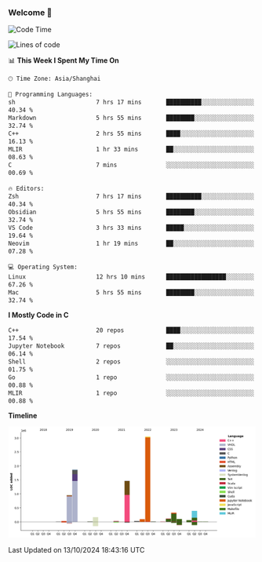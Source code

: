 ### Welcome 👋

<!--START_SECTION:waka-->
![Code Time](http://img.shields.io/badge/Code%20Time-1%2C608%20hrs%2016%20mins-blue)

![Lines of code](https://img.shields.io/badge/From%20Hello%20World%20I%27ve%20Written-8.7%20million%20lines%20of%20code-blue)

📊 **This Week I Spent My Time On** 

```text
🕑︎ Time Zone: Asia/Shanghai

💬 Programming Languages: 
sh                       7 hrs 17 mins       ██████████░░░░░░░░░░░░░░░   40.34 % 
Markdown                 5 hrs 55 mins       ████████░░░░░░░░░░░░░░░░░   32.74 % 
C++                      2 hrs 55 mins       ████░░░░░░░░░░░░░░░░░░░░░   16.13 % 
MLIR                     1 hr 33 mins        ██░░░░░░░░░░░░░░░░░░░░░░░   08.63 % 
C                        7 mins              ░░░░░░░░░░░░░░░░░░░░░░░░░   00.69 % 

🔥 Editors: 
Zsh                      7 hrs 17 mins       ██████████░░░░░░░░░░░░░░░   40.34 % 
Obsidian                 5 hrs 55 mins       ████████░░░░░░░░░░░░░░░░░   32.74 % 
VS Code                  3 hrs 33 mins       █████░░░░░░░░░░░░░░░░░░░░   19.64 % 
Neovim                   1 hr 19 mins        ██░░░░░░░░░░░░░░░░░░░░░░░   07.28 % 

💻 Operating System: 
Linux                    12 hrs 10 mins      █████████████████░░░░░░░░   67.26 % 
Mac                      5 hrs 55 mins       ████████░░░░░░░░░░░░░░░░░   32.74 % 
```

**I Mostly Code in C** 

```text
C++                      20 repos            ████░░░░░░░░░░░░░░░░░░░░░   17.54 % 
Jupyter Notebook         7 repos             ██░░░░░░░░░░░░░░░░░░░░░░░   06.14 % 
Shell                    2 repos             ░░░░░░░░░░░░░░░░░░░░░░░░░   01.75 % 
Go                       1 repo              ░░░░░░░░░░░░░░░░░░░░░░░░░   00.88 % 
MLIR                     1 repo              ░░░░░░░░░░░░░░░░░░░░░░░░░   00.88 % 
```



**Timeline**

![Lines of Code chart](https://raw.githubusercontent.com/Bohan-hu/Bohan-hu/master/assets/bar_graph.png)


 Last Updated on 13/10/2024 18:43:16 UTC
<!--END_SECTION:waka-->



